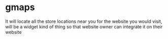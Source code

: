 gmaps
=====

It will locate all the store locations near you for the website you would visit, will be a widget kind of thing so that website owner can integrate it on their website